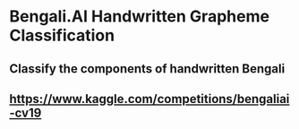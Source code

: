 # Bengali.AI Handwritten Grapheme Classification
## Classify the components of handwritten Bengali

## https://www.kaggle.com/competitions/bengaliai-cv19
